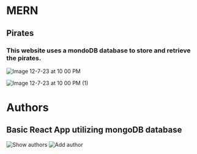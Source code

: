 # MERN

## Pirates
### This website uses a mondoDB database to store and retrieve the pirates.

![Image 12-7-23 at 10 00 PM](https://github.com/Mayank-Patel1015/MERN/assets/141281241/468a1f9d-b868-472a-b497-86af5f0098e8)

![Image 12-7-23 at 10 00 PM (1)](https://github.com/Mayank-Patel1015/MERN/assets/141281241/8dbfac3e-6453-4a31-8111-594bca449c92)

# Authors
## Basic React App utilizing mongoDB database

![Show authors](https://github.com/Mayank-Patel1015/MERN/assets/141281241/4f9f8507-66d3-4216-9da7-109663e1ca06)
![Add author](https://github.com/Mayank-Patel1015/MERN/assets/141281241/15613e86-f34a-4435-ab2a-0c2132267a97)
